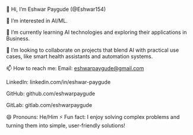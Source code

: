 👋 Hi, I’m Eshwar Paygude (@Eshwar154)

👀 I’m interested in  AI/ML.

🌱 I’m currently learning AI technologies and exploring their applications in Business.

💞️ I’m looking to collaborate on projects that blend AI with practical use cases, like smart health assistants and automation systems.

📫 How to reach me:
Email: eshwarpaygude@gmail.com

LinkedIn: linkedin.com/in/eshwar-paygude

GitHub: github.com/eshwarpaygude

GitLab: gitlab.com/eshwarpaygude

😄 Pronouns: He/Him
⚡ Fun fact: I enjoy solving complex problems and turning them into simple, user-friendly solutions!

<!---
Eshwar154/Eshwar154 is a ✨ special ✨ repository because its `README.md` (this file) appears on your GitHub profile.
You can click the Preview link to take a look at your changes.
--->
